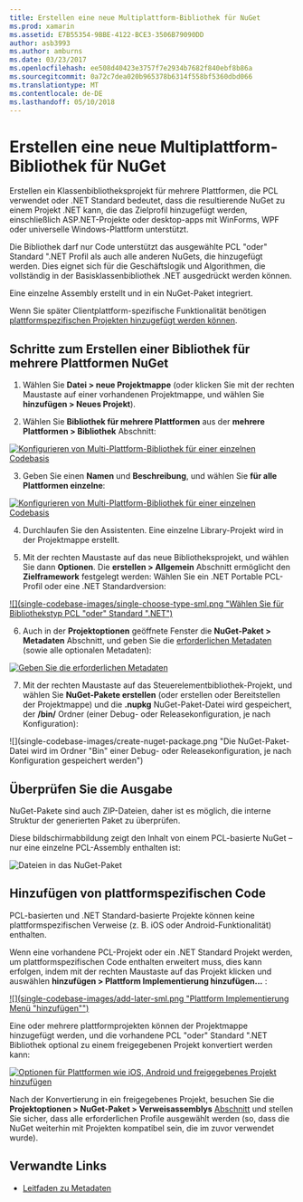 ```yaml
---
title: Erstellen eine neue Multiplattform-Bibliothek für NuGet
ms.prod: xamarin
ms.assetid: E7B55354-9BBE-4122-BCE3-3506B79090DD
author: asb3993
ms.author: amburns
ms.date: 03/23/2017
ms.openlocfilehash: ee508d40423e3757f7e2934b7682f840ebf8b86a
ms.sourcegitcommit: 0a72c7dea020b965378b6314f558bf5360dbd066
ms.translationtype: MT
ms.contentlocale: de-DE
ms.lasthandoff: 05/10/2018
---
```

# <a name="creating-a-new-multiplatform-library-for-nuget"></a>Erstellen eine neue Multiplattform-Bibliothek für NuGet

Erstellen ein Klassenbibliotheksprojekt für mehrere Plattformen, die PCL verwendet oder .NET Standard bedeutet, dass die resultierende NuGet zu einem Projekt .NET kann, die das Zielprofil hinzugefügt werden, einschließlich ASP.NET-Projekte oder desktop-apps mit WinForms, WPF oder universelle Windows-Plattform unterstützt.

Die Bibliothek darf nur Code unterstützt das ausgewählte PCL "oder" Standard ".NET Profil als auch alle anderen NuGets, die hinzugefügt werden.
Dies eignet sich für die Geschäftslogik und Algorithmen, die vollständig in der Basisklassenbibliothek .NET ausgedrückt werden können.

Eine einzelne Assembly erstellt und in ein NuGet-Paket integriert.

Wenn Sie später Clientplattform-spezifische Funktionalität benötigen [plattformspezifischen Projekten hinzugefügt werden können](#add-platforms).

## <a name="steps-to-create-a-multiplatform-library-nuget"></a>Schritte zum Erstellen einer Bibliothek für mehrere Plattformen NuGet

1. Wählen Sie **Datei > neue Projektmappe** (oder klicken Sie mit der rechten Maustaste auf einer vorhandenen Projektmappe, und wählen Sie **hinzufügen > Neues Projekt**).

2. Wählen Sie **Bibliothek für mehrere Plattformen** aus der **mehrere Plattformen > Bibliothek** Abschnitt:

  [![](single-codebase-images/mulitplatform-library-sml.png "Konfigurieren von Multi-Plattform-Bibliothek für einer einzelnen Codebasis")](single-codebase-images/mulitplatform-library.png#lightbox)

3. Geben Sie einen **Namen** und **Beschreibung**, und wählen Sie **für alle Plattformen einzelne**:

  [![](single-codebase-images/single-configure-sml.png "Konfigurieren von Multi-Plattform-Bibliothek für einer einzelnen Codebasis")](single-codebase-images/single-configure.png#lightbox)

4. Durchlaufen Sie den Assistenten. Eine einzelne Library-Projekt wird in der Projektmappe erstellt.

5. Mit der rechten Maustaste auf das neue Bibliotheksprojekt, und wählen Sie dann **Optionen**. Die **erstellen > Allgemein** Abschnitt ermöglicht den **Zielframework** festgelegt werden: Wählen Sie ein .NET Portable PCL-Profil oder eine .NET Standardversion:

  [![](single-codebase-images/single-choose-type-sml.png "Wählen Sie für Bibliothekstyp PCL "oder" Standard ".NET")](single-codebase-images/single-choose-type.png#lightbox)

6. Auch in der **Projektoptionen** geöffnete Fenster die **NuGet-Paket > Metadaten** Abschnitt, und geben Sie die [erforderlichen Metadaten](~/cross-platform/app-fundamentals/nuget-multiplatform-libraries/metadata.md) (sowie alle optionalen Metadaten):

  [![](single-codebase-images/single-metadata-sml.png "Geben Sie die erforderlichen Metadaten")](single-codebase-images/single-metadata.png#lightbox)

7. Mit der rechten Maustaste auf das Steuerelementbibliothek-Projekt, und wählen Sie **NuGet-Pakete erstellen** (oder erstellen oder Bereitstellen der Projektmappe) und die **.nupkg** NuGet-Paket-Datei wird gespeichert, der **/bin/** Ordner (einer Debug- oder Releasekonfiguration, je nach Konfiguration):

  ![](single-codebase-images/create-nuget-package.png "Die NuGet-Paket-Datei wird im Ordner "Bin" einer Debug- oder Releasekonfiguration, je nach Konfiguration gespeichert werden")


## <a name="verifying-the-output"></a>Überprüfen Sie die Ausgabe

NuGet-Pakete sind auch ZIP-Dateien, daher ist es möglich, die interne Struktur der generierten Paket zu überprüfen.

Diese bildschirmabbildung zeigt den Inhalt von einem PCL-basierte NuGet – nur eine einzelne PCL-Assembly enthalten ist:

![](single-codebase-images/nuget-output.png "Dateien in das NuGet-Paket")

<a name="add-platforms" />

## <a name="adding-platform-specific-code"></a>Hinzufügen von plattformspezifischen Code

PCL-basierten und .NET Standard-basierte Projekte können keine plattformspezifischen Verweise (z. B. iOS oder Android-Funktionalität) enthalten.

Wenn eine vorhandene PCL-Projekt oder ein .NET Standard Projekt werden, um plattformspezifischen Code enthalten erweitert muss, dies kann erfolgen, indem mit der rechten Maustaste auf das Projekt klicken und auswählen **hinzufügen > Plattform Implementierung hinzufügen...** :

[![](single-codebase-images/add-later-sml.png "Plattform Implementierung Menü "hinzufügen"")](single-codebase-images/add-later.png#lightbox)

Eine oder mehrere plattformprojekten können der Projektmappe hinzugefügt werden, und die vorhandene PCL "oder" Standard ".NET Bibliothek optional zu einem freigegebenen Projekt konvertiert werden kann:

[![](single-codebase-images/add-later-platforms-sml.png "Optionen für Plattformen wie iOS, Android und freigegebenes Projekt hinzufügen")](single-codebase-images/add-later-platforms-sml.png#lightbox)

Nach der Konvertierung in ein freigegebenes Projekt, besuchen Sie die **Projektoptionen > NuGet-Paket > Verweisassemblys**
[Abschnitt](~/cross-platform/app-fundamentals/nuget-multiplatform-libraries/platform-specific.md) und stellen Sie sicher, dass alle erforderlichen Profile ausgewählt werden (so, dass die NuGet weiterhin mit Projekten kompatibel sein, die im zuvor verwendet wurde).


## <a name="related-links"></a>Verwandte Links

- [Leitfaden zu Metadaten](~/cross-platform/app-fundamentals/nuget-multiplatform-libraries/metadata.md)
